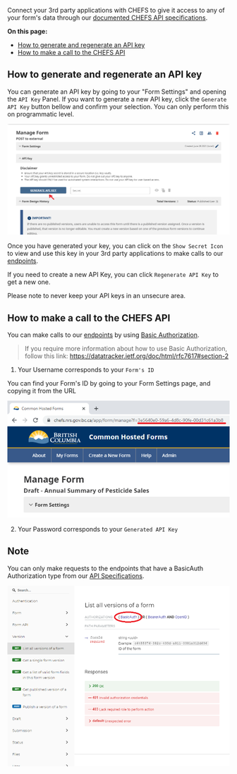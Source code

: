 Connect your 3rd party applications with CHEFS to give it access to any of your form's data through our [documented CHEFS API specifications](https://chefs.nrs.gov.bc.ca/app/api/v1/docs).

**On this page:**
* [How to generate and regenerate an API key](#how-to-generate-and-regenerate-an-api-key)
* [How to make a call to the CHEFS API](#How-to-make-a-call-to-the-CHEFS-API)


## How to generate and regenerate an API key

You can generate an API key by going to your "Form Settings" and opening the `API Key` Panel. If you want to generate a new API key, click the `Generate API Key` button bellow and confirm your selection. You can only perform this on programmatic level.

![HTML Tag: div, CSS Class: alert alert-primary](images/generate_key.png)

Once you have generated your key, you can click on the `Show Secret Icon` to view and use this key in your 3rd party applications to make calls to our [endpoints](https://chefs.nrs.gov.bc.ca/app/api/v1/docs).

If you need to create a new API Key, you can click `Regenerate API Key` to get a new one.

Please note to never keep your API keys in an unsecure area.

## How to make a call to the CHEFS API

You can make calls to our [endpoints](https://chefs.nrs.gov.bc.ca/app/api/v1/docs) by using [Basic Authorization](https://datatracker.ietf.org/doc/html/rfc7617#section-2).

>If you require more information about how to use Basic Authorization, follow this link: https://datatracker.ietf.org/doc/html/rfc7617#section-2

1. Your Username corresponds to your `Form's ID`

You can find your Form's ID by going to your Form Settings page, and copying it from the URL

![HTML Tag: div, CSS Class: alert alert-primary](images/form_id_url.png)

2. Your Password corresponds to your `Generated API Key`

## Note

You can only make requests to the endpoints that have a BasicAuth Authorization type from our [API Specifications](https://chefs.nrs.gov.bc.ca/app/api/v1/docs).

![HTML Tag: div, CSS Class: alert alert-primary](images/api_spec_basic_auth.png)
